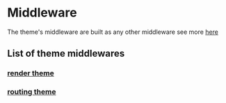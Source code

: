 # Middleware

The theme's middleware are built as any other middleware see more [here](../../middleware/)

## List of theme middlewares

### [render theme](./render-theme)

### [routing theme](./routing-theme)
